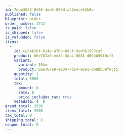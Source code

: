 ```yaml
---
id: 7eae3053-8d58-4ea6-839d-a42eace62b9a
published: false
blueprint: order
order_number: 1742
is_paid: false
is_shipped: false
is_refunded: false
items:
  -
    id: ce5461bf-014e-478b-8dcf-9ed9b1573ca5
    product: 66e767a9-ee34-4dc4-8681-d09bb59f0cf5
    variant:
      variant: 10km
      product: 66e767a9-ee34-4dc4-8681-d09bb59f0cf5
    quantity: 1
    total: 3500
    tax:
      amount: 0
      rate: 0
      price_includes_tax: true
    metadata: {  }
grand_total: 3500
items_total: 3500
tax_total: 0
shipping_total: 0
coupon_total: 0
---
```

